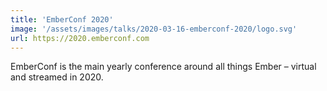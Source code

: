 ```yaml
---
title: 'EmberConf 2020'
image: '/assets/images/talks/2020-03-16-emberconf-2020/logo.svg'
url: https://2020.emberconf.com
---
```


EmberConf is the main yearly conference around all things Ember – virtual and
streamed in 2020.
